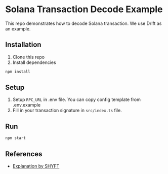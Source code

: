 # Solana Transaction Decode Example
This repo demonstrates how to decode Solana transaction. We use Drift as an example.

## Installation
1. Clone this repo
2. Install dependencies
```bash
npm install
```

## Setup
1. Setup `RPC_URL` in .env file. You can copy config template from .env.example
2. Fill in your transaction signature in `src/index.ts` file.

## Run
```bash
npm start
```

## References
- [Explanation by SHYFT](https://blogs.shyft.to/how-to-parse-raw-transaction-in-solana-ed392e95e5dd)